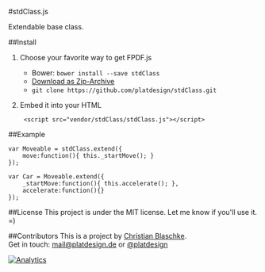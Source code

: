 #stdClass.js

Extendable base class.

##Install
1. Choose your favorite way to get FPDF.js
	- Bower: `bower install --save stdClass`
 	- [Download as Zip-Archive](https://github.com/platdesign/stdClass/archive/master.zip)
 	- `git clone https://github.com/platdesign/stdClass.git`
2. Embed it into your HTML
		
		<script src="vendor/stdClass/stdClass.js"></script>


##Example

	var Moveable = stdClass.extend({
		move:function(){ this._startMove(); }
	});
	
	var Car = Moveable.extend({
		_startMove:function(){ this.accelerate(); },
		accelerate:function(){}
	});
	
	

##License
This project is under the MIT license. Let me know if you'll use it. =)


##Contributors
This is a project by [Christian Blaschke](http://platdesign.de).	 
Get in touch: [mail@platdesign.de](mailto:mail@platdesign.de) or [@platdesign](https://twitter.com/platdesign)






[![Analytics](https://ga-beacon.appspot.com/UA-54136231-1/stdClass/readme)](https://github.com/igrigorik/ga-beacon)
